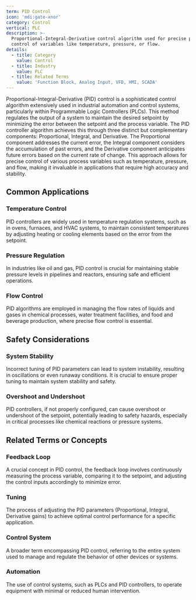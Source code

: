 ```yaml
---
term: PID Control
icon: 'mdi:gate-xnor'
category: Control
vertical: PLC
description: >-
  Proportional-Integral-Derivative control algorithm used for precise process
  control of variables like temperature, pressure, or flow.
details:
  - title: Category
    value: Control
  - title: Industry
    value: PLC
  - title: Related Terms
    value: 'Function Block, Analog Input, VFD, HMI, SCADA'
---
```

Proportional-Integral-Derivative (PID) control is a sophisticated control algorithm extensively used in industrial automation and control systems, particularly within Programmable Logic Controllers (PLCs). This method regulates the output of a system to maintain the desired setpoint by minimizing the error between the setpoint and the process variable. The PID controller algorithm achieves this through three distinct but complementary components: Proportional, Integral, and Derivative. The Proportional component addresses the current error, the Integral component considers the accumulation of past errors, and the Derivative component anticipates future errors based on the current rate of change. This approach allows for precise control of various process variables such as temperature, pressure, and flow, making it invaluable in applications that require high accuracy and stability.

## Common Applications

### Temperature Control
PID controllers are widely used in temperature regulation systems, such as in ovens, furnaces, and HVAC systems, to maintain consistent temperatures by adjusting heating or cooling elements based on the error from the setpoint.

### Pressure Regulation
In industries like oil and gas, PID control is crucial for maintaining stable pressure levels in pipelines and reactors, ensuring safe and efficient operations.

### Flow Control
PID algorithms are employed in managing the flow rates of liquids and gases in chemical processes, water treatment facilities, and food and beverage production, where precise flow control is essential.

## Safety Considerations

### System Stability
Incorrect tuning of PID parameters can lead to system instability, resulting in oscillations or even runaway conditions. It is crucial to ensure proper tuning to maintain system stability and safety.

### Overshoot and Undershoot
PID controllers, if not properly configured, can cause overshoot or undershoot of the setpoint, potentially leading to safety hazards, especially in critical processes like chemical reactions or pressure systems.

## Related Terms or Concepts

### Feedback Loop
A crucial concept in PID control, the feedback loop involves continuously measuring the process variable, comparing it to the setpoint, and adjusting the control inputs accordingly to minimize error.

### Tuning
The process of adjusting the PID parameters (Proportional, Integral, Derivative gains) to achieve optimal control performance for a specific application.

### Control System
A broader term encompassing PID control, referring to the entire system used to manage and regulate the behavior of other devices or systems. 

### Automation
The use of control systems, such as PLCs and PID controllers, to operate equipment with minimal or reduced human intervention.
